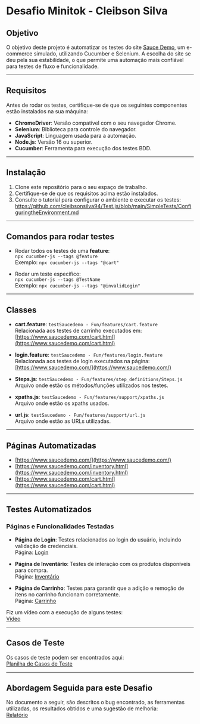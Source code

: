 # Desafio Minitok - Cleibson Silva

## Objetivo

O objetivo deste projeto é automatizar os testes do site [Sauce Demo](https://www.saucedemo.com/), um e-commerce simulado, utilizando Cucumber e Selenium. A escolha do site se deu pela sua estabilidade, o que permite uma automação mais confiável para testes de fluxo e funcionalidade.

---

## Requisitos

Antes de rodar os testes, certifique-se de que os seguintes componentes estão instalados na sua máquina:

- **ChromeDriver**: Versão compatível com o seu navegador Chrome.
- **Selenium**: Biblioteca para controle do navegador.
- **JavaScript**: Linguagem usada para a automação.
- **Node.js**: Versão 16 ou superior.
- **Cucumber**: Ferramenta para execução dos testes BDD.

---

## Instalação

1. Clone este repositório para o seu espaço de trabalho.
2. Certifique-se de que os requisitos acima estão instalados.
3. Consulte o tutorial para configurar o ambiente e executar os testes:  
   https://github.com/cleibsonsilva94/Test.js/blob/main/SimpleTests/ConfiguringtheEnvironment.md

---

## Comandos para rodar testes

- Rodar todos os testes de uma **feature**:  
  `npx cucumber-js --tags @feature`  
  Exemplo: `npx cucumber-js --tags "@cart"`

- Rodar um teste específico:  
  `npx cucumber-js --tags @TestName`  
  Exemplo: `npx cucumber-js --tags "@invalidLogin"`

---

## Classes

- **cart.feature**: `testSaucedemo - Fun/features/cart.feature`  
  Relacionada aos testes de carrinho executados em:  
  [https://www.saucedemo.com/cart.html](https://www.saucedemo.com/cart.html)

- **login.feature**: `testSaucedemo - Fun/features/login.feature`  
  Relacionada aos testes de login executados na página:  
  [https://www.saucedemo.com/](https://www.saucedemo.com/)

- **Steps.js**: `testSaucedemo - Fun/features/step_definitions/Steps.js`  
  Arquivo onde estão os métodos/funções utilizados nos testes.

- **xpaths.js**: `testSaucedemo - Fun/features/support/xpaths.js`  
  Arquivo onde estão os xpaths usados.

- **url.js**: `testSaucedemo - Fun/features/support/url.js`  
  Arquivo onde estão as URLs utilizadas.  

---

## Páginas Automatizadas

- [https://www.saucedemo.com/](https://www.saucedemo.com/)
- [https://www.saucedemo.com/inventory.html](https://www.saucedemo.com/inventory.html)
- [https://www.saucedemo.com/cart.html](https://www.saucedemo.com/cart.html)

---

## Testes Automatizados

### Páginas e Funcionalidades Testadas

- **Página de Login**: Testes relacionados ao login do usuário, incluindo validação de credenciais.  
  Página: [Login](https://www.saucedemo.com/)

- **Página de Inventário**: Testes de interação com os produtos disponíveis para compra.  
  Página: [Inventário](https://www.saucedemo.com/inventory.html)

- **Página de Carrinho**: Testes para garantir que a adição e remoção de itens no carrinho funcionam corretamente.  
  Página: [Carrinho](https://www.saucedemo.com/cart.html)

Fiz um vídeo com a execução de alguns testes:  
[Vídeo](https://drive.google.com/file/d/1PuzsLOTloSdSb1WmcZnJfjbn1WDlzdtn/view?usp=drive_link)

---

## Casos de Teste

Os casos de teste podem ser encontrados aqui:  
[Planilha de Casos de Teste](https://docs.google.com/spreadsheets/d/1focNywOuat5Ur9Fx5mTRSOoNEWUPgJA1rcnumEXvnkM/edit?gid=0#gid=0)

---

## Abordagem Seguida para este Desafio

No documento a seguir, são descritos o bug encontrado, as ferramentas utilizadas, os resultados obtidos e uma sugestão de melhoria:  
[Relatório](https://docs.google.com/document/d/11R9qDWBp_lyDS1bh19GtsgswVnnlUOwHzTv4sRuNTAw/edit?usp=drive_link)
